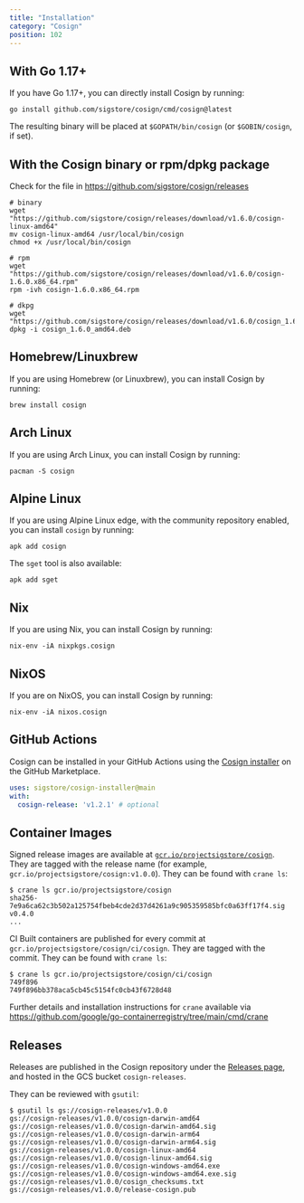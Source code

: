 ```yaml
---
title: "Installation"
category: "Cosign"
position: 102
---
```


## With Go 1.17+

If you have Go 1.17+, you can directly install Cosign by running:

```console
go install github.com/sigstore/cosign/cmd/cosign@latest
```

The resulting binary will be placed at `$GOPATH/bin/cosign` (or `$GOBIN/cosign`, if set).

## With the Cosign binary or rpm/dpkg package

Check for the file in https://github.com/sigstore/cosign/releases

```console
# binary
wget "https://github.com/sigstore/cosign/releases/download/v1.6.0/cosign-linux-amd64"
mv cosign-linux-amd64 /usr/local/bin/cosign
chmod +x /usr/local/bin/cosign

# rpm
wget "https://github.com/sigstore/cosign/releases/download/v1.6.0/cosign-1.6.0.x86_64.rpm"
rpm -ivh cosign-1.6.0.x86_64.rpm

# dkpg
wget "https://github.com/sigstore/cosign/releases/download/v1.6.0/cosign_1.6.0_amd64.deb"
dpkg -i cosign_1.6.0_amd64.deb
```

## Homebrew/Linuxbrew

If you are using Homebrew (or Linuxbrew), you can install Cosign by running:

```console
brew install cosign
```

## Arch Linux

If you are using Arch Linux, you can install Cosign by running:

```console
pacman -S cosign
```

## Alpine Linux

If you are using Alpine Linux edge, with the community repository enabled,
you can install `cosign` by running:

```console
apk add cosign
```

The `sget` tool is also available:

```console
apk add sget
```

## Nix

If you are using Nix, you can install Cosign by running:

```console
nix-env -iA nixpkgs.cosign
```

## NixOS

If you are on NixOS, you can install Cosign by running:

```console
nix-env -iA nixos.cosign
```

## GitHub Actions

Cosign can be installed in your GitHub Actions using the [Cosign installer](https://github.com/marketplace/actions/cosign-installer) on the GitHub Marketplace.

```yaml
uses: sigstore/cosign-installer@main
with:
  cosign-release: 'v1.2.1' # optional
```

## Container Images

Signed release images are available at [`gcr.io/projectsigstore/cosign`](http://gcr.io/projectsigstore/cosign).
They are tagged with the release name (for example, `gcr.io/projectsigstore/cosign:v1.0.0`).
They can be found with `crane ls`:

```console
$ crane ls gcr.io/projectsigstore/cosign
sha256-7e9a6ca62c3b502a125754fbeb4cde2d37d4261a9c905359585bfc0a63ff17f4.sig
v0.4.0
...
```

CI Built containers are published for every commit at `gcr.io/projectsigstore/cosign/ci/cosign`.
They are tagged with the commit.
They can be found with `crane ls`:

```console
$ crane ls gcr.io/projectsigstore/cosign/ci/cosign
749f896
749f896bb378aca5cb45c5154fc0cb43f6728d48
```

Further details and installation instructions for `crane` available via https://github.com/google/go-containerregistry/tree/main/cmd/crane

## Releases

Releases are published in the Cosign repository under the [Releases page](https://github.com/sigstore/cosign/releases), and hosted in the GCS bucket `cosign-releases`.

They can be reviewed with `gsutil`:

```console
$ gsutil ls gs://cosign-releases/v1.0.0
gs://cosign-releases/v1.0.0/cosign-darwin-amd64
gs://cosign-releases/v1.0.0/cosign-darwin-amd64.sig
gs://cosign-releases/v1.0.0/cosign-darwin-arm64
gs://cosign-releases/v1.0.0/cosign-darwin-arm64.sig
gs://cosign-releases/v1.0.0/cosign-linux-amd64
gs://cosign-releases/v1.0.0/cosign-linux-amd64.sig
gs://cosign-releases/v1.0.0/cosign-windows-amd64.exe
gs://cosign-releases/v1.0.0/cosign-windows-amd64.exe.sig
gs://cosign-releases/v1.0.0/cosign_checksums.txt
gs://cosign-releases/v1.0.0/release-cosign.pub
```
